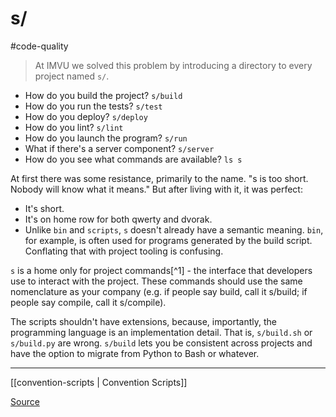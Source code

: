 # s/
#code-quality 

> At IMVU we solved this problem by introducing a directory to every project named `s/`.

- How do you build the project? `s/build`
- How do you run the tests? `s/test`
- How do you deploy? `s/deploy`
- How do you lint? `s/lint`
- How do you launch the program? `s/run`
- What if there's a server component? `s/server`
- How do you see what commands are available? `ls s`

At first there was some resistance, primarily to the name. "s is too short. Nobody will know what it means." But after living with it, it was perfect:

- It's short.
- It's on home row for both qwerty and dvorak.
- Unlike `bin` and `scripts`, `s` doesn't already have a semantic meaning. `bin`, for example, is often used for programs generated by the build script. Conflating that with project tooling is confusing.

`s` is a home only for project commands[^1] - the interface that developers use to interact with the project. These commands should use the same nomenclature as your company (e.g. if people say build, call it s/build; if people say compile, call it s/compile).

The scripts shouldn't have extensions, because, importantly, the programming language is an implementation detail. That is, `s/build.sh` or `s/build.py` are wrong. `s/build` lets you be consistent across projects and have the option to migrate from Python to Bash or whatever.

---

[[convention-scripts | Convention Scripts]]

[Source](https://chadaustin.me/2017/01/s/)
